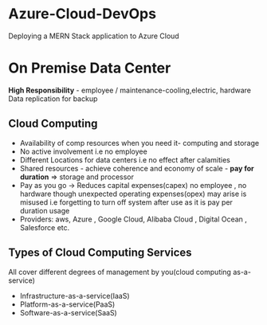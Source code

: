 # Azure-Cloud-DevOps
Deploying a MERN Stack application to Azure Cloud

# On Premise Data Center
**High Responsibility** - employee / maintenance-cooling,electric, hardware
Data replication for backup

## Cloud Computing

- Availability of comp resources when you need it- computing and storage
- No active involvement i.e no employee
- Different Locations for data centers i.e no effect after calamities
- Shared resources - achieve coherence and economy of scale - **pay for duration** => storage and processor 
- Pay as you go -> Reduces capital expenses(capex) no employee , no hardware though unexpected operating expenses(opex) may  arise is misused i.e forgetting to turn off system after use as it is pay per duration usage
- Providers: aws, Azure , Google Cloud, Alibaba Cloud , Digital Ocean , Salesforce etc.

## Types of Cloud Computing Services
All cover different degrees of management by you(cloud computing as-a-service)
- Infrastructure-as-a-service(IaaS)
- Platform-as-a-service(PaaS)
- Software-as-a-service(SaaS)
